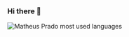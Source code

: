 ### Hi there 👋

<div>  
  <img src="https://github-readme-stats.vercel.app/api/top-langs/?username=mathmpr&amp;&amp;langs_count=9&amp;theme=cobalt" alt="Matheus Prado most used languages">
</div>
